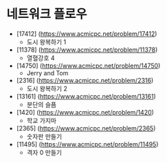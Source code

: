 네트워크 플로우
==========================================================================================
* [17412] (https://www.acmicpc.net/problem/17412)
  * 도시 왕복하기 1
* [11378] (https://www.acmicpc.net/problem/11378)
  * 열혈강호 4
* [14750] (https://www.acmicpc.net/problem/14750)
  * Jerry and Tom
* [2316] (https://www.acmicpc.net/problem/2316)
  * 도시 왕복하기 2
* [13161] (https://www.acmicpc.net/problem/13161)
  * 분단의 슬픔
* [1420] (https://www.acmicpc.net/problem/1420)
  * 학교 가지마
* [2365] (https://www.acmicpc.net/problem/2365)
  * 숫자판 만들기
* [11495] (https://www.acmicpc.net/problem/11495)
  * 격자 0 만들기